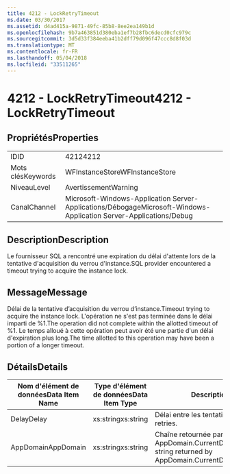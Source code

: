 ```yaml
---
title: 4212 - LockRetryTimeout
ms.date: 03/30/2017
ms.assetid: d4ad415a-9871-49fc-85b8-8ee2ea149b1d
ms.openlocfilehash: 9b7a463851d380eba1ef7b28fbc6decd0cfc979c
ms.sourcegitcommit: 3d5d33f384eeba41b2dff79d096f47ccc8d8f03d
ms.translationtype: MT
ms.contentlocale: fr-FR
ms.lasthandoff: 05/04/2018
ms.locfileid: "33511265"
---
```

# <a name="4212---lockretrytimeout"></a><span data-ttu-id="a60ff-102">4212 - LockRetryTimeout</span><span class="sxs-lookup"><span data-stu-id="a60ff-102">4212 - LockRetryTimeout</span></span>
## <a name="properties"></a><span data-ttu-id="a60ff-103">Propriétés</span><span class="sxs-lookup"><span data-stu-id="a60ff-103">Properties</span></span>  
  
|||  
|-|-|  
|<span data-ttu-id="a60ff-104">ID</span><span class="sxs-lookup"><span data-stu-id="a60ff-104">ID</span></span>|<span data-ttu-id="a60ff-105">4212</span><span class="sxs-lookup"><span data-stu-id="a60ff-105">4212</span></span>|  
|<span data-ttu-id="a60ff-106">Mots clés</span><span class="sxs-lookup"><span data-stu-id="a60ff-106">Keywords</span></span>|<span data-ttu-id="a60ff-107">WFInstanceStore</span><span class="sxs-lookup"><span data-stu-id="a60ff-107">WFInstanceStore</span></span>|  
|<span data-ttu-id="a60ff-108">Niveau</span><span class="sxs-lookup"><span data-stu-id="a60ff-108">Level</span></span>|<span data-ttu-id="a60ff-109">Avertissement</span><span class="sxs-lookup"><span data-stu-id="a60ff-109">Warning</span></span>|  
|<span data-ttu-id="a60ff-110">Canal</span><span class="sxs-lookup"><span data-stu-id="a60ff-110">Channel</span></span>|<span data-ttu-id="a60ff-111">Microsoft-Windows-Application Server-Applications/Débogage</span><span class="sxs-lookup"><span data-stu-id="a60ff-111">Microsoft-Windows-Application Server-Applications/Debug</span></span>|  
  
## <a name="description"></a><span data-ttu-id="a60ff-112">Description</span><span class="sxs-lookup"><span data-stu-id="a60ff-112">Description</span></span>  
 <span data-ttu-id="a60ff-113">Le fournisseur SQL a rencontré une expiration du délai d'attente lors de la tentative d'acquisition du verrou d'instance.</span><span class="sxs-lookup"><span data-stu-id="a60ff-113">SQL provider encountered a timeout trying to acquire the instance lock.</span></span>  
  
## <a name="message"></a><span data-ttu-id="a60ff-114">Message</span><span class="sxs-lookup"><span data-stu-id="a60ff-114">Message</span></span>  
 <span data-ttu-id="a60ff-115">Délai de la tentative d’acquisition du verrou d’instance.</span><span class="sxs-lookup"><span data-stu-id="a60ff-115">Timeout trying to acquire the instance lock.</span></span>  <span data-ttu-id="a60ff-116">L'opération ne s'est pas terminée dans le délai imparti de %1.</span><span class="sxs-lookup"><span data-stu-id="a60ff-116">The operation did not complete within the allotted timeout of %1.</span></span> <span data-ttu-id="a60ff-117">Le temps alloué à cette opération peut avoir été une partie d'un délai d'expiration plus long.</span><span class="sxs-lookup"><span data-stu-id="a60ff-117">The time allotted to this operation may have been a portion of a longer timeout.</span></span>  
  
## <a name="details"></a><span data-ttu-id="a60ff-118">Détails</span><span class="sxs-lookup"><span data-stu-id="a60ff-118">Details</span></span>  
  
|<span data-ttu-id="a60ff-119">Nom d'élément de données</span><span class="sxs-lookup"><span data-stu-id="a60ff-119">Data Item Name</span></span>|<span data-ttu-id="a60ff-120">Type d'élément de données</span><span class="sxs-lookup"><span data-stu-id="a60ff-120">Data Item Type</span></span>|<span data-ttu-id="a60ff-121">Description</span><span class="sxs-lookup"><span data-stu-id="a60ff-121">Description</span></span>|  
|--------------------|--------------------|-----------------|  
|<span data-ttu-id="a60ff-122">Delay</span><span class="sxs-lookup"><span data-stu-id="a60ff-122">Delay</span></span>|<span data-ttu-id="a60ff-123">xs:string</span><span class="sxs-lookup"><span data-stu-id="a60ff-123">xs:string</span></span>|<span data-ttu-id="a60ff-124">Délai entre les tentatives.</span><span class="sxs-lookup"><span data-stu-id="a60ff-124">The delay between retries.</span></span>|  
|<span data-ttu-id="a60ff-125">AppDomain</span><span class="sxs-lookup"><span data-stu-id="a60ff-125">AppDomain</span></span>|<span data-ttu-id="a60ff-126">xs:string</span><span class="sxs-lookup"><span data-stu-id="a60ff-126">xs:string</span></span>|<span data-ttu-id="a60ff-127">Chaîne retournée par AppDomain.CurrentDomain.FriendlyName.</span><span class="sxs-lookup"><span data-stu-id="a60ff-127">The string returned by AppDomain.CurrentDomain.FriendlyName.</span></span>|
